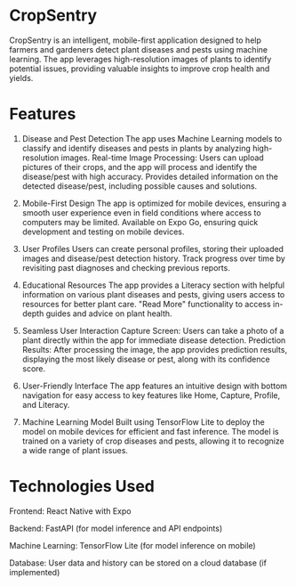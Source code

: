 # CropSentry
CropSentry is an intelligent, mobile-first application designed to help farmers and gardeners detect plant diseases and pests using machine learning. The app leverages high-resolution images of plants to identify potential issues, providing valuable insights to improve crop health and yields.

# Features

1. Disease and Pest Detection
The app uses Machine Learning models to classify and identify diseases and pests in plants by analyzing high-resolution images.
Real-time Image Processing: Users can upload pictures of their crops, and the app will process and identify the disease/pest with high accuracy.
Provides detailed information on the detected disease/pest, including possible causes and solutions.

2. Mobile-First Design
The app is optimized for mobile devices, ensuring a smooth user experience even in field conditions where access to computers may be limited.
Available on Expo Go, ensuring quick development and testing on mobile devices.

3. User Profiles
Users can create personal profiles, storing their uploaded images and disease/pest detection history.
Track progress over time by revisiting past diagnoses and checking previous reports.

4. Educational Resources
The app provides a Literacy section with helpful information on various plant diseases and pests, giving users access to resources for better plant care.
"Read More" functionality to access in-depth guides and advice on plant health.

5. Seamless User Interaction
Capture Screen: Users can take a photo of a plant directly within the app for immediate disease detection.
Prediction Results: After processing the image, the app provides prediction results, displaying the most likely disease or pest, along with its confidence score.

6. User-Friendly Interface
The app features an intuitive design with bottom navigation for easy access to key features like Home, Capture, Profile, and Literacy.

7. Machine Learning Model
Built using TensorFlow Lite to deploy the model on mobile devices for efficient and fast inference.
The model is trained on a variety of crop diseases and pests, allowing it to recognize a wide range of plant issues.

# Technologies Used
Frontend: React Native with Expo

Backend: FastAPI (for model inference and API endpoints)

Machine Learning: TensorFlow Lite (for model inference on mobile)

Database: User data and history can be stored on a cloud database (if implemented)
